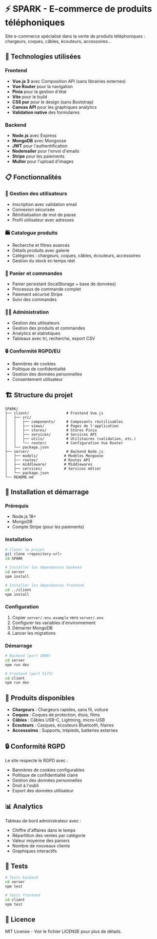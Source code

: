 # ⚡ SPARK - E-commerce de produits téléphoniques

Site e-commerce spécialisé dans la vente de produits téléphoniques : chargeurs, coques, câbles, écouteurs, accessoires...

## 🚀 Technologies utilisées

### Frontend
- **Vue.js 3** avec Composition API (sans librairies externes)
- **Vue Router** pour la navigation
- **Pinia** pour la gestion d'état
- **Vite** pour le build
- **CSS pur** pour le design (sans Bootstrap)
- **Canvas API** pour les graphiques analytics
- **Validation native** des formulaires

### Backend
- **Node.js** avec Express
- **MongoDB** avec Mongoose
- **JWT** pour l'authentification
- **Nodemailer** pour l'envoi d'emails
- **Stripe** pour les paiements
- **Multer** pour l'upload d'images

## 📋 Fonctionnalités

### 👤 Gestion des utilisateurs
- Inscription avec validation email
- Connexion sécurisée
- Réinitialisation de mot de passe
- Profil utilisateur avec adresses

### 🛍️ Catalogue produits
- Recherche et filtres avancés
- Détails produits avec galerie
- Catégories : chargeurs, coques, câbles, écouteurs, accessoires
- Gestion du stock en temps réel

### 🛒 Panier et commandes
- Panier persistant (localStorage + base de données)
- Processus de commande complet
- Paiement sécurisé Stripe
- Suivi des commandes

### 👨‍💼 Administration
- Gestion des utilisateurs
- Gestion des produits et commandes
- Analytics et statistiques
- Tableaux avec tri, recherche, export CSV

### 🔒 Conformité RGPD/EU
- Bannières de cookies
- Politique de confidentialité
- Gestion des données personnelles
- Consentement utilisateur

## 🏗️ Structure du projet

```
SPARK/
├── client/                 # Frontend Vue.js
│   ├── src/
│   │   ├── components/     # Composants réutilisables
│   │   ├── views/          # Pages de l'application
│   │   ├── stores/         # Stores Pinia
│   │   ├── services/       # Services API
│   │   ├── utils/          # Utilitaires (validation, etc.)
│   │   └── router/         # Configuration Vue Router
│   └── package.json
├── server/                 # Backend Node.js
│   ├── models/            # Modèles Mongoose
│   ├── routes/            # Routes API
│   ├── middleware/        # Middlewares
│   ├── services/          # Services métier
│   └── package.json
└── README.md
```

## 🚀 Installation et démarrage

### Prérequis
- Node.js 18+
- MongoDB
- Compte Stripe (pour les paiements)

### Installation
```bash
# Cloner le projet
git clone <repository-url>
cd SPARK

# Installer les dépendances backend
cd server
npm install

# Installer les dépendances frontend
cd ../client
npm install
```

### Configuration
1. Copier `server/.env.example` vers `server/.env`
2. Configurer les variables d'environnement
3. Démarrer MongoDB
4. Lancer les migrations

### Démarrage
```bash
# Backend (port 3000)
cd server
npm run dev

# Frontend (port 5173)
cd client
npm run dev
```

## 📱 Produits disponibles

- **Chargeurs** : Chargeurs rapides, sans fil, voiture
- **Coques** : Coques de protection, étuis, films
- **Câbles** : Câbles USB-C, Lightning, micro-USB
- **Écouteurs** : Casques, écouteurs Bluetooth, filaires
- **Accessoires** : Supports, trépieds, batteries externes

## 🔒 Conformité RGPD

Le site respecte le RGPD avec :
- Bannières de cookies configurables
- Politique de confidentialité claire
- Gestion des données personnelles
- Droit à l'oubli
- Export des données utilisateur

## 📊 Analytics

Tableau de bord administrateur avec :
- Chiffre d'affaires dans le temps
- Répartition des ventes par catégorie
- Valeur moyenne des paniers
- Nombre de nouveaux clients
- Graphiques interactifs

## 🧪 Tests

```bash
# Tests backend
cd server
npm test

# Tests frontend
cd client
npm test
```

## 📄 Licence

MIT License - Voir le fichier LICENSE pour plus de détails.
